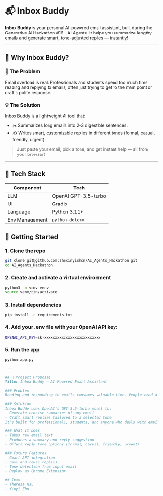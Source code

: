 # 📬 Inbox Buddy

**Inbox Buddy** is your personal AI-powered email assistant, built during the Generative AI Hackathon #16 - AI Agents. It helps you summarize lengthy emails and generate smart, tone-adjusted replies — instantly!

---

## 🧠 Why Inbox Buddy?

### 🚨 The Problem
Email overload is real. Professionals and students spend too much time reading and replying to emails, often just trying to get to the main point or craft a polite response.

### 💡 The Solution
Inbox Buddy is a lightweight AI tool that:
- ✂️ Summarizes long emails into 2–3 digestible sentences.
- ✍️ Writes smart, customizable replies in different tones (formal, casual, friendly, urgent).

> Just paste your email, pick a tone, and get instant help — all from your browser!

---

## 🔧 Tech Stack

| Component      | Tech |
|----------------|------|
| LLM            | OpenAI GPT-3.5-turbo |
| UI             | Gradio |
| Language       | Python 3.11+ |
| Env Management | `python-dotenv` |

## 🚀 Getting Started

### 1. Clone the repo
```bash
git clone git@github.com:zhuxinyishcn/AI_Agents_Hackathon.git
cd AI_Agents_Hackathon
```

### 2. Create and activate a virtual environment
```bash
python3 -m venv venv
source venv/bin/activate
```

### 3. Install dependencies
```bash
pip install -r requirements.txt
```

### 4. Add your .env file with your OpenAI API key:
```bash
OPENAI_API_KEY=sk-xxxxxxxxxxxxxxxxxxxxxxxxxx
```

### 5. Run the app
```bash
python app.py
```
```markdown
---

## 📄 Project Proposal
Title: Inbox Buddy – AI-Powered Email Assistant

### Problem
Reading and responding to emails consumes valuable time. People need a way to quickly get the gist of long emails and reply efficiently without sacrificing politeness or clarity.

### Solution
Inbox Buddy uses OpenAI’s GPT-3.5-turbo model to:
- Generate concise summaries of any email
- Craft smart replies tailored to a selected tone
It’s built for professionals, students, and anyone who deals with email overload daily.

### What It Does
- Takes raw email text
- Produces a summary and reply suggestion
- Offers reply tone options (formal, casual, friendly, urgent)

### Future Features
- Gmail API integration
- Save and reuse replies
- Tone detection from input email
- Deploy as Chrome Extension

## Team 
- Theresa Hsu
- Xinyi Zhu